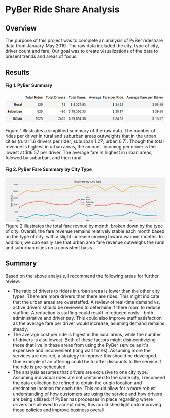 # PyBer Ride Share Analysis
## Overview
The purpose of this project was to complete an analysis of PyBer rideshare data from January-May 2019. The raw data included the city, type of city, driver count and fare. Our goal was to create visualizations of the data to present trends and areas of focus.

## Results
#### Fig 1. PyBer Summary
![Pyber Summary](/analysis/Summary_Table.png)

Figure 1 illustrates a simplified summary of the raw data. The number of rides per driver in rural and suburban areas outweights that in the urban cities (rural 1.6 drivers per rider; suburban 1.27; urban 0.7). Though the total revenue is highest in urban areas, the amount incoming per driver is the lowest at $16.57 per driver. The average fare is highest in urban areas, folowed by suburban, and then rural.

#### Fig 2. PyBer Fare Summary by City Type
![Pyber Fare Summary](/analysis/Pyber_fare_summary.png)
Figure 2 illustrates the total fare revnue by month, broken down by the type of city. Overall, the fare revenue remains relatively stable each month based on the type of city, with a slight increase moving toward warmer months. In addition, we can easily see that urban area fare revenue outweighs the rural and suburban cities on a consistent basis.

## Summary
Based on the above analysis, I recommend the following areas for further review:
 - The ratio of drivers to riders in urban areas is lower than the other city types. There are more drivers than there are rides. This might indicate that the urban areas are overstaffed. A review of real-time demand vs. active drivers should be reviewed to determine if there room to reduce staffing. A reduction is staffing could result in reduced costs - both administrative and driver pay. This could also improve staff satisfaction as the average fare per driver would increase, asuming demand remains steady.
  - The average cost per ride is higest in the rural areas, while the number of drivers is also lowest. Both of these factors might disincentivizing those that live in these areas from using the PyBer service as it's expensive and inconvenient (long wait times). Assuming more the services are desired, a strategy to improve this should be developed. One example of an offering could be to offer discounts to the service if the ride is pre-scheduled.
  - The analysis assumes that drivers are exclusive to one city type. Assuming individual rides are not contained to the same city, I recomend the data collection be refined to obtain the origin location and destination location for each ride. This could allow for a more robust understanding of how customers are using the service and how drivers are being utilized. If PyBer has processes in place regarding where drivers are allowed to accept rides, this could shed light onto inproving those policies and improve business overall.
